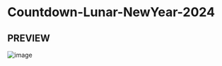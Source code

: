 # Countdown-Lunar-NewYear-2024

## PREVIEW
![image](https://user-images.githubusercontent.com/94778246/235683889-b56a9549-07aa-465e-8db9-c18f2a90d684.png)

